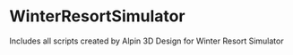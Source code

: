 # WinterResortSimulator
Includes all scripts created by Alpin 3D Design for Winter Resort Simulator

